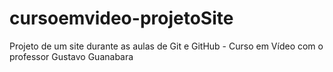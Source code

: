 # cursoemvideo-projetoSite
 Projeto de um site durante as aulas de Git e GitHub - Curso em Vídeo com o professor Gustavo Guanabara

